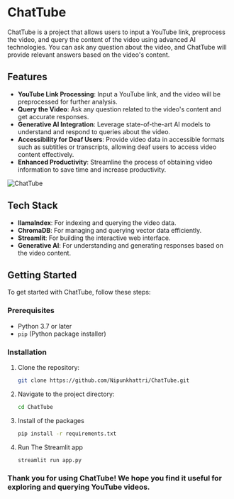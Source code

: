 # ChatTube

ChatTube is a project that allows users to input a YouTube link, preprocess the video, and query the content of the video using advanced AI technologies. You can ask any question about the video, and ChatTube will provide relevant answers based on the video's content.

## Features

- **YouTube Link Processing**: Input a YouTube link, and the video will be preprocessed for further analysis.
- **Query the Video**: Ask any question related to the video's content and get accurate responses.
- **Generative AI Integration**: Leverage state-of-the-art AI models to understand and respond to queries about the video.
- **Accessibility for Deaf Users**: Provide video data in accessible formats such as subtitles or transcripts, allowing deaf users to access video content effectively.
- **Enhanced Productivity**: Streamline the process of obtaining video information to save time and increase productivity.

![ChatTube](assests/Image.png)

## Tech Stack

- **llamaIndex**: For indexing and querying the video data.
- **ChromaDB**: For managing and querying vector data efficiently.
- **Streamlit**: For building the interactive web interface.
- **Generative AI**: For understanding and generating responses based on the video content.

## Getting Started

To get started with ChatTube, follow these steps:

### Prerequisites

- Python 3.7 or later
- `pip` (Python package installer)

### Installation

1. Clone the repository:

   ```bash
   git clone https://github.com/Nipunkhattri/ChatTube.git

2. Navigate to the project directory:

   ```bash
   cd ChatTube
   
3. Install of the packages

   ```bash
   pip install -r requirements.txt
   
4. Run The Streamlit app
   ```bash
   streamlit run app.py

### Thank you for using ChatTube! We hope you find it useful for exploring and querying YouTube videos.